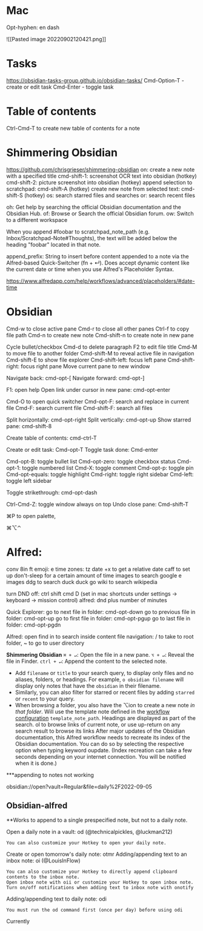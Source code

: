 # Mac
Opt-hyphen: en dash


![[Pasted image 20220902120421.png]]

# Tasks
https://obsidian-tasks-group.github.io/obsidian-tasks/
Cmd-Option-T - create or edit task
Cmd-Enter - toggle task


# Table of contents
Ctrl-Cmd-T to create new table of contents for a note

# Shimmering Obsidian
https://github.com/chrisgrieser/shimmering-obsidian
on: create a new note with a specified title
cmd-shift-1: screenshot OCR text into obsidian (hotkey)
cmd-shift-2: picture screenshot into obsidian (hotkey)
append selection to scratchpad: cmd-shift-A (hotkey)
create new note from selected text: cmd-shift-S (hotkey)
os: search starred files and searches
or: search recent files

oh: Get help by searching the official Obsidian documentation and the Obsidian Hub.
of: Browse or Search the official Obsidian forum.
ow: Switch to a different workspace

  When you append #foobar to scratchpad_note_path (e.g. Inbox/Scratchpad-Note#Thoughts), the text will be added below the heading "foobar" located in that note.

append_prefix: String to insert before content appended to a note via the Alfred-based Quick-Switcher (fn + ↵). Does accept dynamic content like the current date or time when you use Alfred's Placeholder Syntax.



https://www.alfredapp.com/help/workflows/advanced/placeholders/#date-time

# Obsidian
Cmd-w to close active pane
Cmd-r to close all other panes
Ctrl-f to copy file path
Cmd-n to create new note
Cmd-shift-n to create note in new pane

Cycle bullet/checkbox
Cmd-d to delete paragraph
F2 to edit file title
Cmd-M to move file to another folder
Cmd-shift-M to reveal active file in navigation
Cmd-shift-E to show file explorer
Cmd-shift-left: focus left pane
Cmd-shift-right: focus right pane
Move current pane to new window

Navigate back: cmd-opt-[
Navigate forward: cmd-opt-]

F1: open help
Open link under cursor in new pane: cmd-opt-enter

Cmd-O to open quick switcher
Cmd-opt-F: search and replace in current file
Cmd-F: search current file
Cmd-shift-F: search all files

Split horizontally: cmd-opt-right
Split vertically: cmd-opt-up
Show starred pane: cmd-shift-8

Create table of contents: cmd-ctrl-T

Create or edit task: Cmd-opt-T
Toggle task done: Cmd-enter

Cmd-opt-B: toggle bullet list
Cmd-opt-zero: toggle checkbox status
Cmd-opt-1: toggle numbered list
Cmd-X: toggle comment
Cmd-opt-p: toggle pin
Cmd-opt-equals: toggle highlight
Cmd-right: toggle right sidebar
Cmd-left: toggle left sidebar

Toggle strikethrough: cmd-opt-dash

Ctrl-Cmd-Z: toggle window always on top
Undo close pane: Cmd-shift-T

⌘P   to open palette, 


⌘⌥⌃





# Alfred:
conv 8in ft
emoji: e 
time zones: tz
date +x to get a relative date
caff to set up don't-sleep for a certain amount of time
images to search google e images
ddg to search duck duck go
wiki to search wikipedia

 

turn DND off: ctrl shift cmd D (set in mac shortcuts under settings -> keyboard -> mission control)
alfred: dnd plus number of minutes

Quick Explorer:
go to next file in folder: cmd-opt-down
go to previous file in folder: cmd-opt-up
go to first file in folder: cmd-opt-pgup
go to last file in folder: cmd-opt-pgdn


Alfred:
open
find
in to search inside content
file navigation: / to take to root folder, ~ to go to user directory

__Shimmering Obsidian__
`⌘ + ↵`: Open the file in a new pane.
`⌥ + ↵`: Reveal the file in Finder.
`ctrl + ↵`: Append the content to the selected note.
-   Add `filename` or `title` to your search query, to display only files and no aliases, folders, or headings. For example, `o obsidian filename` will display only notes that have the `obsidian` in their filename.
-   Similarly, you can also filter for starred or recent files by adding `starred` or `recent` to your query.
-   When browsing a folder, you also have the ⌥ion to create a new note _in that folder_. Will use the template note defined in the [workflow configuration](https://github.com/chrisgrieser/shimmering-obsidian/blob/main/docs/Workflow%20Configuration.md#New-Note-Creation) `template_note_path`.
Headings are displayed as part of the search. 
ol to browse links of current note, or use up-return on any search result to browse its links
After major updates of the Obsidian documentation, this Alfred workflow needs to recreate its index of the Obsidian documentation. You can do so by selecting the respective option when typing keyword oupdate. (Index recreation can take a few seconds depending on your internet connection. You will be notified when it is done.)

***appending to notes not working

obsidian://open?vault=Regular&file=daily%2F2022-09-05

## Obsidian-alfred
**Works to append to a single prespecified note, but not to a daily note. 

Open a daily note in a vault: od (@technicalpickles, @luckman212)

    You can also customize your Hotkey to open your daily note.

Create or open tomorrow's daily note: otmr
Adding/appending text to an inbox note: oi (@LouisInFlow)

    You can also customize your Hotkey to directly append clipboard contents to the inbox note.
    Open inbox note with oii or customize your Hotkey to open inbox note.
    Turn on/off notifications when adding text to inbox note with onotify

Adding/appending text to daily note: odi

    You must run the od command first (once per day) before using odi


Currently 


